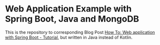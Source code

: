 # Web Application Example with Spring Boot, Java and MongoDB


This is the repository to corresponding Blog Post [How To: Web application with Spring Boot - Tutorial](http://blog.novatec-gmbh.de/how-to-web-appli…tlin-and-mongodb/), but written in Java instead of Kotlin.
